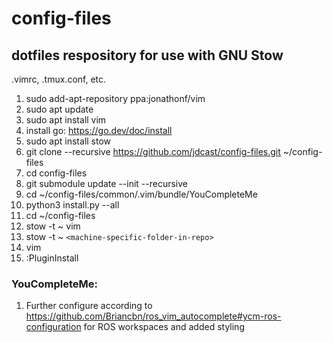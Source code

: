 # config-files
## dotfiles respository for use with GNU Stow
.vimrc, .tmux.conf, etc.

1. sudo add-apt-repository ppa:jonathonf/vim
2. sudo apt update
3. sudo apt install vim 
4. install go: https://go.dev/doc/install
5. sudo apt install stow
6. git clone --recursive https://github.com/jdcast/config-files.git ~/config-files
7. cd config-files
8. git submodule update --init --recursive
9. cd ~/config-files/common/.vim/bundle/YouCompleteMe
10. python3 install.py --all 
11. cd ~/config-files  
12. stow -t ~ vim
13. stow -t ~ `<machine-specific-folder-in-repo>`
14. vim
15. :PluginInstall 

### YouCompleteMe:
1. Further configure according to https://github.com/Briancbn/ros_vim_autocomplete#ycm-ros-configuration for ROS workspaces and added styling
